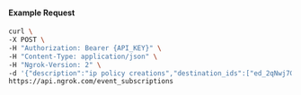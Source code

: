 <!-- Code generated for API Clients. DO NOT EDIT. -->

#### Example Request

```bash
curl \
-X POST \
-H "Authorization: Bearer {API_KEY}" \
-H "Content-Type: application/json" \
-H "Ngrok-Version: 2" \
-d '{"description":"ip policy creations","destination_ids":["ed_2qNwj7Gfl4jAsScy4TgNcP3Duy6"],"metadata":"{\"environment\": \"staging\"}","sources":[{"type":"ip_policy_created.v0"}]}' \
https://api.ngrok.com/event_subscriptions
```
